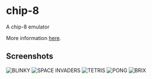 # chip-8
A chip-8 emulator

More information [here](http://sharpboy.xyz/projects).

## Screenshots

![BLINKY](https://github.com/s-society/sharpboy/raw/master/doc/report/first/chip8cap1.PNG)
![SPACE INVADERS](https://github.com/s-society/sharpboy/raw/master/doc/report/first/chip8cap3.PNG)
![TETRIS](https://github.com/s-society/sharpboy/raw/master/doc/report/first/chip8cap4.PNG)
![PONG](https://github.com/s-society/sharpboy/raw/master/doc/report/first/chip8cap5.PNG)
![BRIX](https://github.com/s-society/sharpboy/raw/master/doc/report/first/chip8cap6.PNG)
